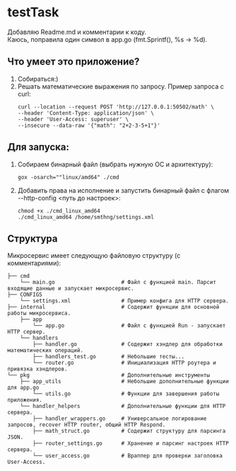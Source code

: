 # testTask
Добавляю Readme.md и комментарии к коду. <br>
Каюсь, поправила один символ в app.go (fmt.Sprintf(), %s -> %d).
## Что умеет это приложение?
1. Собираться:)
2. Решать математические выражения по запросу. Пример запроса с curl:
    ```
    curl --location --request POST 'http://127.0.0.1:50502/math' \ 
    --header 'Content-Type: application/json' \
    --header 'User-Access: superuser' \ 
    --insecure --data-raw '{"math": "2+2-3-5+1"}'
    ```
## Для запуска:
1. Собираем бинарный файл (выбрать нужную ОС и архитектуру):
    ```
    gox -osarch=""linux/amd64" ./cmd
    ```
2. Добавить права на исполнение и запустить бинарный файл с флагом --http-config <путь до настроек>:
    ```
    chmod +x ./cmd_linux_amd64
    ./cmd_linux_amd64 /home/smthng/settings.xml
    ```
## Структура
Микросервис имеет следующую файловую структуру (с комментариями):

```
├── cmd  
    └── main.go                     # Файл с функцией main. Парсит входящие данные и запускает микросервис.
├── CONFIGS                        
    └── settings.xml                # Пример конфига для HTTP сервера.
├── internal                        # Содержит функции для основной работы микросервиса.
    ├── app                         
        └── app.go                  # Файл с функцией Run - запускает HTTP сервер.
    └── handlers                    
        ├── handler.go              # Содержит хэндлер для обработки математических операций.
        ├── handlers_test.go        # Небольшие тесты...
        └── router.go               # Инициализация HTTP роутера и привязка хэндлеров.
└── pkg                             # Дополнительные инструменты
    ├── app_utils                   # Небольшие дополнительные функции для app.go
        └── utils.go                # Функции для завершения работы приложения.
    └── handler_helpers             # Дополнительные функции для HTTP сервера.
        ├── handler_wrappers.go     # Универсальное логирование запросов, recover HTTP router, общий HTTP Respond.
        ├── math_struct.go          # Содержит структуру для парсинга JSON.
        ├── router_settings.go      # Хранение и парсинг настроек HTTP сервера.
        └── user_access.go          # Враппер для проверки заголовка User-Access.
```